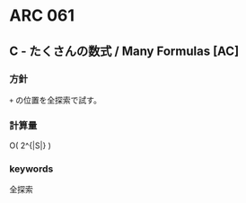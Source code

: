# ARC 061

## C - たくさんの数式 / Many Formulas [AC]

### 方針

`+` の位置を全探索で試す。


### 計算量

O( 2^{|S|} )


### keywords

全探索


